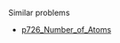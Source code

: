 Similar problems
- [p726_Number_of_Atoms](https://github.com/genxium/Leetcode/tree/master/p726_Number_of_Atoms)
